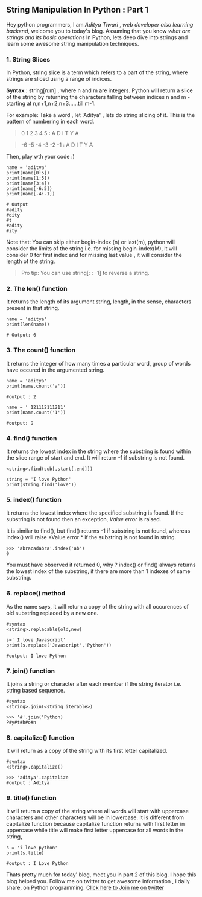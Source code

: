 ## String Manipulation In Python : Part 1

Hey python programmers, I am *Aditya Tiwari* ,  *web developer also learning backend*, welcome you to today's blog. Assuming that you know *what are strings and its basic operations* In Python, lets deep dive into strings and learn some awesome string manipulation techniques.

### 1. String Slices

In Python, string slice is a term which refers to a part of the string, where strings are sliced using a range of indices.

**Syntax** : string[n:m] , where n and m are integers.
Python will return a slice of the string by returning the characters falling between indices n and m - starting at n,n+1,n+2,n+3......till m-1.

For example: Take a word , let 'Aditya' , lets do string slicing of it. This is the pattern of numbering in each word.


> 0  1  2  3  4  5 : A  D  I  T  Y  A

>-6 -5 -4 -3 -2 -1 :  A D  I   T  Y   A



Then, play wth your code :)


```
name = 'aditya'
print(name[0:5])
print(name[1:5])
print(name[3:4])
print(name[-6:5])
print(name[-4:-1])

# Output 
#adity
#dity
#t
#adity
#ity

``` 

Note that: You can skip either begin-index (n) or last(m), python will consider the limits of the string i.e. for missing begin-index(M),  it will consider 0 for first index and for missing last value , it will consider the length of the string.

> Pro tip: You can use string[: : -1] to reverse a string.

### 2. The len() function

It returns the length of its argument string, length, in the sense, characters present in that string.

```
name = 'aditya'
print(len(name))

# Output: 6
``` 

### 3. The count() function
It returns the integer of how many times a particular word, group of words have occured in the argumented string.


```
name = 'aditya'
print(name.count('a'))

#output : 2

name = ' 121112111211'
print(name.count('1'))

#output: 9
``` 

### 4. find() function
It returns the lowest index in the string where the substring is found within the slice range of start and end. It will return -1 if substring is not found.

```
<string>.find(sub[,start[,end]])
``` 


``` 
string = 'I love Python'
print(string.find('love'))
``` 

### 5. index() function
It returns the lowest index where the specified substring is found. If the substring is not found then an exception, *Value error* is raised.

It is similar to find(), but find() returns -1 if substring is not found, whereas index() will raise *Value error * if the substring is not found in string.

```
>>> 'abracadabra'.index('ab')
0
``` 
You must have observed it returned 0, why ?
index() or find() always returns the lowest index of the substring, if there are more than 1 indexes of same substring.

### 6. replace() method
As the name says, it will return a copy of the string with all occurences of old substring replaced by a new one. 
```
#syntax
<string>.replacable(old,new)
``` 

```
s=' I love Javascript'
print(s.replace('Javascript','Python'))

#output: I love Python
``` 

### 7. join() function
It joins a string or character after each member if the string iterator i.e. string based sequence.


```
#syntax
<string>.join(<string iterable>)
``` 

```
>>> '#'.join('Python)
P#y#t#h#o#n
``` 
### 8. capitalize() function

It will return as a copy of the string with its first letter capitalized.

```
#syntax
<string>.capitalize()
``` 

```
>>> 'aditya'.capitalize
#output : Aditya
``` 
### 9. title() function

It will return a copy of the string where all words will start with uppercase characters and other characters will be in lowercase. It is different from capitalize function because capitalize function returns with first letter in uppercase while title will make first letter uppercase for all words in the string,


```
s = 'i love python'
print(s.title)

#output : I Love Python
```
Thats pretty much for today' blog, meet you in part 2 of this blog. I hope this blog helped you. 
Follow me on twitter to get awesome information , i daily share, on Python programming.
 [Click here to Join me on twitter](https://twitter.com/thegeekyb0y) 
